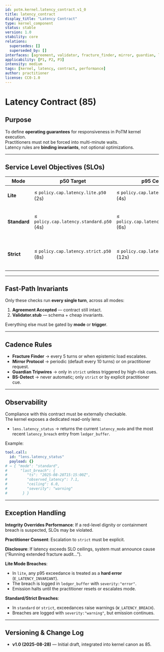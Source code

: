 ```yaml
---
id: potm.kernel.latency_contract.v1_0
title: latency_contract
display_title: "Latency Contract"
type: kernel_component
status: stable
version: 1.0
stability: core
relations:
  supersedes: []
  superseded_by: []
interfaces: [agreement, validator, fracture_finder, mirror, guardian, lens.latency_status]
applicability: [P1, P2, P3]
intensity: medium
tags: [kernel, latency, contract, performance]
author: practitioner
license: CC0-1.0
---
```


# Latency Contract (85)

## Purpose
To define **operating guarantees** for responsiveness in PoTM kernel execution.  
Practitioners must not be forced into multi-minute waits.  
Latency rules are **binding invariants**, not optional optimizations.  

---

## Service Level Objectives (SLOs)

| Mode      | p50 Target | p95 Ceiling | Notes |
|-----------|------------|-------------|-------|
| **Lite**      | ≤ `policy.cap.latency.lite.p50` (2s)  | ≤ `policy.cap.latency.lite.p95` (4s)   | Onboarding, everyday dialogue |
| **Standard**  | ≤ `policy.cap.latency.standard.p50` (4s) | ≤ `policy.cap.latency.standard.p95` (6s) | Default practice; moderate checks allowed |
| **Strict**    | ≤ `policy.cap.latency.strict.p50` (8s) | ≤ `policy.cap.latency.strict.p95` (12s) | All tripwires active; practitioner explicitly opts in |

---

## Fast-Path Invariants

Only these checks run **every single turn**, across all modes:

1. **Agreement Accepted** — contract still intact.  
2. **Validator.stub** — schema + cheap invariants.  

Everything else must be gated by **mode** or **trigger**.  

---

## Cadence Rules

- **Fracture Finder** → every 5 turns or when epistemic load escalates.  
- **Mirror Protocol** → periodic (default every 10 turns) or on practitioner request.  
- **Guardian Tripwires** → only in `strict` unless triggered by high-risk cues.  
- **BS-Detect** → never automatic; only `strict` or by explicit practitioner cue.  

---

## Observability

Compliance with this contract must be externally checkable.  
The kernel exposes a dedicated read-only lens:

- `lens.latency_status` → returns the current `latency_mode` and the most recent
  `latency_breach` entry from `ledger_buffer`.

Example:

```yaml
tool.call:
  id: "lens.latency_status"
  payload: {}
# → { "mode": "standard",
#      "last_breach": {
#         "ts": "2025-08-28T15:15:00Z",
#         "observed_latency": 7.1,
#         "ceiling": 6.0,
#         "severity": "warning"
#       } }
```

---

## Exception Handling

**Integrity Overrides Performance**: If a red-level dignity or containment breach is suspected, SLOs may be violated.  

**Practitioner Consent**: Escalation to `strict` must be explicit.  

**Disclosure**: If latency exceeds SLO ceilings, system must announce cause (“Running extended fracture audit…”).  

**Lite Mode Breaches**:  
- In `lite`, any p95 exceedance is treated as a **hard error** (`E_LATENCY_INVARIANT`).  
- The breach is logged in `ledger_buffer` with `severity:"error"`.  
- Emission halts until the practitioner resets or escalates mode.  

**Standard/Strict Breaches**:  
- In `standard` or `strict`, exceedances raise warnings (`W_LATENCY_BREACH`).  
- Breaches are logged with `severity:"warning"`, but emission continues. 

---

## Versioning & Change Log
- **v1.0 (2025-08-28)** — Initial draft, integrated into kernel canon as 85.  

